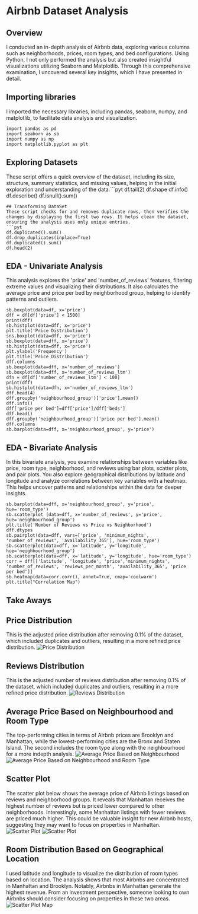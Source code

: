 # Airbnb Dataset Analysis 

## Overview
I conducted an in-depth analysis of Airbnb data, exploring various columns such as neighborhoods, prices, room types, and bed configurations. Using Python, I not only performed the analysis but also created insightful visualizations utilizing Seaborn and Matplotlib. Through this comprehensive examination, I uncovered several key insights, which I have presented in detail.

## Importing libraries  
I imported the necessary libraries, including pandas, seaborn, numpy, and matplotlib, to facilitate data analysis and visualization.
```pyt
import pandas as pd 
import seaborn as sb
import numpy as np
import matplotlib.pyplot as plt
```
## Exploring Datasets 
These script offers a quick overview of the dataset, including its size, structure, summary statistics, and missing values, helping in the initial exploration and understanding of the data.```pyt
df.tail(2)
df.shape
df.info()
df.describe()
df.isnull().sum()
```
## Transforming DataSet 
These script checks for and removes duplicate rows, then verifies the changes by displaying the first two rows. It helps clean the dataset, ensuring the analysis uses only unique entries.
```pyt
df.duplicated().sum()
df.drop_duplicates(inplace=True)
df.duplicated().sum()
df.head(2)
```
## EDA - Univariate Analysis
This analysis explores the 'price' and 'number_of_reviews' features, filtering extreme values and visualizing their distributions. It also calculates the average price and price per bed by neighborhood group, helping to identify patterns and outliers.
```pyt
sb.boxplot(data=df, x='price')
dff = df[df['price'] < 1500]
print(dff)
sb.histplot(data=dff, x='price')
plt.title('Price Distribution')
sns.boxplot(data=dff, x='price')
sb.boxplot(data=dff, x='price')
sb.histplot(data=dff, x='price')
plt.ylabel('Frequency')
plt.title('Price Distribution')
dff.columns
sb.boxplot(data=dff, x='number_of_reviews')
sb.boxplot(data=dff, x='number_of_reviews_ltm')
dfn = df[df['number_of_reviews_ltm'] < 100]
print(dff)
sb.histplot(data=dfn, x='number_of_reviews_ltm')
dff.head(4)
dff.groupby('neighbourhood_group')['price'].mean()
dff.info()
dff['price per bed']=dff['price']/dff['beds']
dff.head()
dff.groupby('neighbourhood_group')['price per bed'].mean()
dff.columns
sb.barplot(data=dff, x='neighbourhood_group', y='price')
```
## EDA - Bivariate Analysis
In this bivariate analysis, you examine relationships between variables like price, room type, neighborhood, and reviews using bar plots, scatter plots, and pair plots. You also explore geographical distributions by latitude and longitude and analyze correlations between key variables with a heatmap. This helps uncover patterns and relationships within the data for deeper insights.
```pyt
sb.barplot(data=dff, x='neighbourhood_group', y='price', hue='room_type')
sb.scatterplot (data=dff, x='number_of_reviews', y='price', hue='neighbourhood_group')
plt.title('Number of Reviews vs Price vs Neighborhood')
dff.dtypes
sb.pairplot(data=dff, vars=['price', 'minimum_nights', 'number_of_reviews', 'availability_365'], hue='room_type')
sb.scatterplot(data=dff, x='latitude', y='longitude', hue='neighbourhood_group')
sb.scatterplot(data=dff, x='latitude', y='longitude', hue='room_type')
corr = dff[['latitude', 'longitude', 'price','minimum_nights', 'number_of_reviews', 'reviews_per_month', 'availability_365', 'price per bed']]
sb.heatmap(data=corr.corr(), annot=True, cmap='coolwarm')
plt.title("Correlation Map")
```
## Take Aways

## Price Distribution
This is the adjusted price distribution after removing 0.1% of the dataset, which included duplicates and outliers, resulting in a more refined price distribution.
![Price Distribution](https://github.com/samuelnega-data/airbnb/blob/main/Air%20Bnb%20Data%20Visualization/Screenshot%202025-02-20%20204128.png?raw=true)

## Reviews Distribution
This is the adjusted number of reviews distribution after removing 0.1% of the dataset, which included duplicates and outliers, resulting in a more refined price distribution.
![Reviews Distribution](https://github.com/samuelnega-data/airbnb/blob/main/Air%20Bnb%20Data%20Visualization/Screenshot%202025-02-20%20204224.png?raw=true) 

## Average Price Based on Neighbourhood and Room Type
The top-performing cities in terms of Airbnb prices are Brooklyn and Manhattan, while the lowest-performing cities are the Bronx and Staten Island. The second includes the room type along with the neighbourhood for a more indepth analysis.
![Average Price Based on Neighbourhood](https://github.com/samuelnega-data/airbnb/blob/main/Air%20Bnb%20Data%20Visualization/Screenshot%202025-02-20%20204310.png?raw=true)
![Average Price Based on Neighbourhood and Room Type](https://github.com/samuelnega-data/airbnb/blob/main/Air%20Bnb%20Data%20Visualization/Screenshot%202025-02-20%20204342.png?raw=true
)

## Scatter Plot
The scatter plot below shows the average price of Airbnb listings based on reviews and neighborhood groups. It reveals that Manhattan receives the highest number of reviews but is priced lower compared to other neighborhoods. Interestingly, some Manhattan listings with fewer reviews are priced much higher. This could be valuable insight for new Airbnb hosts, suggesting they may want to focus on properties in Manhattan.
![Scatter Plot](https://github.com/samuelnega-data/airbnb/blob/main/Air%20Bnb%20Data%20Visualization/Screenshot%202025-02-20%20204128.png?raw=true)
![Scatter Plot](https://github.com/samuelnega-data/airbnb/blob/main/Air%20Bnb%20Data%20Visualization/Screenshot%202025-02-20%20204419.png?raw=true)

## Room Distribution Based on Geographical Location
I used latitude and longitude to visualize the distribution of room types based on location. The analysis shows that most Airbnbs are concentrated in Manhattan and Brooklyn. Notably, Airbnbs in Manhattan generate the highest revenue. From an investment perspective, someone looking to own Airbnbs should consider focusing on properties in these two areas.
![Scatter Plot Map](https://github.com/samuelnega-data/airbnb/blob/main/Air%20Bnb%20Data%20Visualization/Screenshot%202025-02-20%20204128.png?raw=true)
